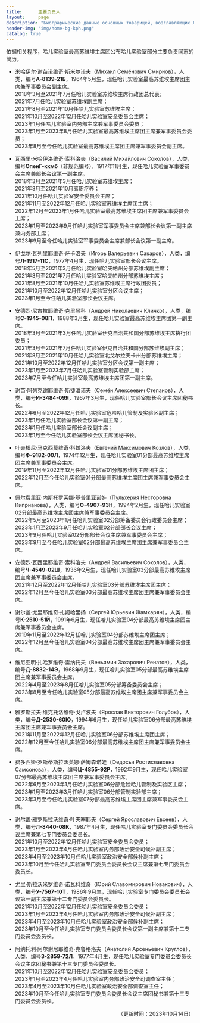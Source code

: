 ```yaml
---
title:      主要负责人
layout:     page
description: "Биографические данные основных товарищей, возглавляющих Лабораторию Хаера"
header-img: "img/home-bg-kph.png"
catalog: true
---
```


依据相关程序，哈儿实验室最高苏维埃主席团公布哈儿实验室部分主要负责同志的简历。

* 米哈伊尔·谢苗诺维奇·斯米尔诺夫（Михаил Семёнович Смирнов），人类，编号**А-8139-21Б**，1964年5月生，现任哈儿实验室最高苏维埃主席团主席兼军事委员会副主席。  
2018年3月至2021年7月任哈儿实验室苏维埃主席行政团总代表;  
2021年7月任哈儿实验室苏维埃副主席；  
2021年8月至2021年10月任哈儿实验室苏维埃主席；  
2021年10月至2022年12月任哈儿实验室安全委员会主席；  
2023年1月任哈儿实验室内务部主席兼军事委员会委员；  
2023年1月至2023年8月任哈儿实验室最高苏维埃主席团主席兼军事委员会委员；  
2023年8月至今任哈儿实验室最高苏维埃主席团主席兼军事委员会副主席。

* 瓦西里·米哈伊洛维奇·索科洛夫（Василий Михайлович Соколов），人类，编号**ОпенГ-ккмб**（非规范编号），1917年11月生，现任哈儿实验室军事委员会主席兼部长会议第一副主席。  
2018年3月至2021年3月任哈儿实验室苏维埃主席；  
2021年3月至2021年10月离职疗养；  
2021年10月任哈儿实验室安全委员会主席；  
2021年11月至2022年12月任哈儿实验室苏维埃主席团主席；  
2022年12月至2023年1月任哈儿实验室最高苏维埃主席团主席兼军事委员会主席；  
2023年1月至2023年9月任哈儿实验室军事委员会主席兼部长会议第一副主席兼内务部主席；  
2023年9月至今任哈儿实验室军事委员会主席兼部长会议第一副主席。

* 伊戈尔·瓦列里耶维奇·萨卡洛夫（Игорь Валерьевич Сакаров），人类，编号**Л-1917-11С**，1977年4月生，现任哈儿实验室部长会议主席。  
2018年5月至2021年3月任哈儿实验室哈夫帕州分部苏维埃副主席；  
2021年3月至2021年7月任哈儿实验室哈夫帕州分部苏维埃主席；  
2021年8月至2021年10月任哈儿实验室苏维埃主席行政团委员；  
2021年10月至2022年12月任哈儿实验室分区会议主席；  
2023年1月至今任哈儿实验室部长会议主席。

* 安德烈·尼古拉耶维奇·克里琴科（Андрей Николаевич Кличко），人类，编号**С-1945-08П**，1988年3月生，现任哈儿实验室最高苏维埃主席团第一副主席。  
2018年3月至2021年3月任哈儿实验室伊克自治共和国分部苏维埃主席执行团委员；  
2021年3月至2021年7月任哈儿实验室伊克自治共和国分部苏维埃副主席；  
2021年8月至2021年10月任哈儿实验室北戈尔拉夫卡州分部苏维埃主席；  
2021年10月至2022年12月任哈儿实验室分区会议第一副主席；  
2023年1月至2023年7月任哈儿实验室管制实验部主席；  
2023年7月至今任哈儿实验室最高苏维埃主席团第一副主席。

* 谢苗·阿列克谢耶维奇·斯捷潘诺夫（Семён Алексеевич Степанов），人类，编号**И-3484-09Я**，1967年3月生，现任哈儿实验室部长会议主席团秘书长。  
2022年6月至2022年12月任哈儿实验室危险哈儿管制及实验区副主席；  
2023年1月任哈儿实验室部长会议第一副主席；  
2023年1月任哈儿实验室部长会议副主席；  
2023年1月至今任哈儿实验室部长会议主席团秘书长。

* 叶夫根尼·马克西莫维奇·科兹洛夫（Евгений Максимович Козлов），人类，编号**Ф-9182-00Л**，1974年12月生，现任哈儿实验室01分部最高苏维埃主席团主席兼军事委员会主席。  
2019年11月至2022年12月任哈儿实验室01分部苏维埃主席团主席；  
2022年12月至今任哈儿实验室01分部最高苏维埃主席团主席兼军事委员会主席。

* 佩尔费里亚·内斯托罗芙娜·基普里亚诺娃（Пульхерия Несторовна Киприанова），人类，编号**О-4907-93Н**，1994年2月生，现任哈儿实验室02分部最高苏维埃主席团主席兼军事委员会主席。  
2022年5月至2023年1月任哈儿实验室02分部筹备委员会行政委员会主席；  
2023年1月至2023年9月任哈儿实验室02分部部长会议主席；  
2023年9月任哈儿实验室02分部部长会议主席兼军事委员会主席；  
2023年9月至今任哈儿实验室02分部最高苏维埃主席团主席兼军事委员会主席。

* 安德烈·瓦西里耶维奇·索科洛夫（Андрей Васильевич Соколов），人类，编号**Ч-4549-02Ш**，1936年2月生，现任哈儿实验室03分部最高苏维埃主席团主席兼军事委员会主席。  
2021年12月至2022年12月任哈儿实验室03分部苏维埃主席团主席；  
2022年12月至今任哈儿实验室03分部最高苏维埃主席团主席兼军事委员会主席。

* 谢尔盖·尤里耶维奇·扎姆哈里扬（Сергей Юрьевич Жамхарян），人类，编号**К-2510-51Й**，1991年6月生，现任哈儿实验室04分部最高苏维埃主席团主席兼军事委员会主席。  
2019年11月至2022年12月任哈儿实验室04分部苏维埃主席团主席；  
2022年12月至今任哈儿实验室04分部最高苏维埃主席团主席兼军事委员会主席。

* 维尼亚明·扎哈罗维奇·雷纳托夫（Веньямин Захарович Ренатов），人类，编号**Д-8832-14Э**，1968年9月生，现任哈儿实验室05分部最高苏维埃主席团主席兼军事委员会主席。  
2022年4月至2023年8月任哈儿实验室05分部筹备委员会主席；  
2023年8月至今任哈儿实验室05分部最高苏维埃主席团主席兼军事委员会主席。

* 雅罗斯拉夫·维克托洛维奇·戈卢波夫（Ярослав Викторович Голубов），人类，编号**Д-2530-60Ю**，1994年6月生，现任哈儿实验室06分部最高苏维埃主席团主席兼军事委员会主席。  
2021年11月至2022年12月任哈儿实验室06分部苏维埃主席团主席；  
2022年12月至今任哈儿实验室06分部最高苏维埃主席团主席兼军事委员会主席。

* 费多西娅·罗斯蒂斯拉沃芙娜·萨姆森诺娃（Федосья Ростиславовна Самсонова），人类，编号**Ц-4855-92Р**，1992年9月生，现任哈儿实验室07分部最高苏维埃主席团主席兼军事委员会主席。  
2022年6月至2023年1月任哈儿实验室06分部危险哈儿管制及实验区主席；  
2023年1月至2023年3月任哈儿实验室06分部管制实验部主席；  
2023年3月至今任哈儿实验室07分部最高苏维埃主席团主席兼军事委员会主席。

* 谢尔盖·雅罗斯拉沃维奇·叶夫塞耶夫（Сергей Ярославович Евсеев），人类，编号**Л-8440-08К**，1987年4月生，现任哈儿实验室专门委员会委员长会议主席兼第七专门委员会委员长。  
2021年10月至2022年12月任哈儿实验室安全委员会委员；  
2023年1月至2023年4月任哈儿实验室内务部政治安全司候补副主席；  
2023年4月至2023年10月任哈儿实验室政治安全部候补副主席；  
2023年10月至今任哈儿实验室专门委员会委员长会议主席兼第七专门委员会委员长。

* 尤里·斯拉沃米罗维奇·诺瓦科维奇（Юрий Славомирович Новакович），人类，编号**У-7567-10Т**，1986年9月生，现任哈儿实验室专门委员会委员长会议第一副主席兼第十二专门委员会委员长。  
2021年10月至2022年12月任哈儿实验室安全委员会委员；  
2023年1月至2023年4月任哈儿实验室内务部政治安全司候补副主席；  
2023年4月至2023年10月任哈儿实验室政治安全部候补副主席；  
2023年10月至今任哈儿实验室专门委员会委员长会议第一副主席兼第十二专门委员会委员长。

* 阿纳托利·阿尔谢尼耶维奇·克鲁格洛夫（Анатолий Арсеньевич Круглов），人类，编号**З-2859-72Л**，1977年4月生，现任哈儿实验室专门委员会委员长会议主席团秘书兼第十三专门委员会委员长。  
2021年10月至2022年12月任哈儿实验室安全委员会委员；  
2023年1月至2023年4月任哈儿实验室内务部政治安全司调查室主任；  
2023年4月至2023年10月任哈儿实验室政治安全部调查室主任；  
2023年10月至今任哈儿实验室专门委员会委员长会议主席团秘书兼第十三专门委员会委员长。
<div style="text-align: right">（更新时间：2023年10月14日）</div>
